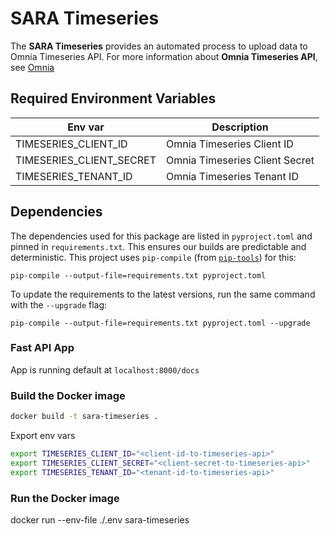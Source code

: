 # SARA Timeseries

The **SARA Timeseries** provides an automated process to upload data to Omnia Timeseries API. 
For more information about **Omnia Timeseries API**, see [Omnia](https://github.com/equinor/OmniaPlant)

## Required Environment Variables

| Env var                  | Description                    |
| ------------------------ | ------------------------------ |
| TIMESERIES_CLIENT_ID     | Omnia Timeseries Client ID     |
| TIMESERIES_CLIENT_SECRET | Omnia Timeseries Client Secret |
| TIMESERIES_TENANT_ID     | Omnia Timeseries Tenant ID     |

## Dependencies

The dependencies used for this package are listed in `pyproject.toml` and pinned in `requirements.txt`. 
This ensures our builds are predictable and deterministic. This project uses `pip-compile` (from [`pip-tools`](https://github.com/jazzband/pip-tools)) 
for this:

```
pip-compile --output-file=requirements.txt pyproject.toml
```

To update the requirements to the latest versions, run the same command with the `--upgrade` flag:

```
pip-compile --output-file=requirements.txt pyproject.toml --upgrade
```

### Fast API App

App is running default at `localhost:8000/docs`

### Build the Docker image

```bash
docker build -t sara-timeseries .
```

Export env vars

```bash
export TIMESERIES_CLIENT_ID="<client-id-to-timeseries-api>"
export TIMESERIES_CLIENT_SECRET="<client-secret-to-timeseries-api>"
export TIMESERIES_TENANT_ID="<tenant-id-to-timeseries-api>"
```

### Run the Docker image

docker run --env-file ./.env sara-timeseries
